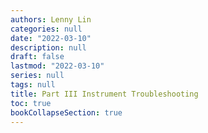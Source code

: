 ```yaml
---
authors: Lenny Lin
categories: null
date: "2022-03-10"
description: null
draft: false
lastmod: "2022-03-10"
series: null
tags: null
title: Part III Instrument Troubleshooting
toc: true
bookCollapseSection: true
---
```




<!--more-->



